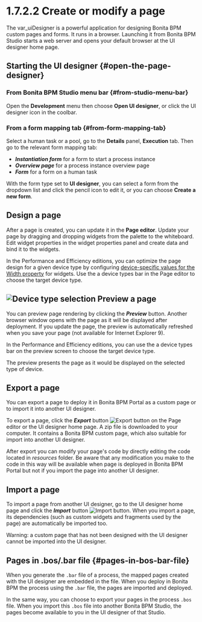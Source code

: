 
1.7.2.2 Create or modify a page
===============================

The var\_uiDesigner is a powerful application for designing Bonita BPM custom pages and forms.
It runs in a browser. Launching it from Bonita BPM Studio starts a web server and opens your default browser at the UI designer home page.

Starting the UI designer {#open-the-page-designer}
------------------------

### From Bonita BPM Studio menu bar {#from-studio-menu-bar}

Open the **Development** menu then choose **Open UI designer**, or click the UI designer icon in the coolbar.

### From a form mapping tab {#from-form-mapping-tab}

Select a human task or a pool, go to the **Details** panel, **Execution** tab. Then go to the relevant form mapping tab:

-   ***Instantiation form*** for a form to start a process instance
-   ***Overview page*** for a process instance overview page
-   ***Form*** for a form on a human task

With the form type set to **UI designer**, you can select a form from the dropdown list and click the pencil icon to edit it, or you can choose **Create a new
form**.

Design a page
-------------

After a page is created, you can update it in the **Page editor**. Update your page by dragging and dropping widgets from the palette to the whiteboard. Edit widget properties in
the widget properties panel and create data and bind it to the widgets.

In the Performance and Efficiency editions, you can optimize the page design for a given device type by configuring [device-specific values for the Width property](/widget-properties#widget-width) for widgets.
Use the a device types bar in the Page editor to choose the target device type.

![Device type selection](images/images-6_0/pb-resolution.png)
Preview a page
--------------

You can preview page rendering by clicking the ***Preview*** button. Another browser window opens with the
page as it will be displayed after deployment. If you update the page, the preview is automatically refreshed when you save your page (not available for Internet Explorer 9).

In the Performance and Efficiency editions, you can use the a device types bar on the preview screen to choose the target device type.

The preview presents the page as it would be displayed on the selected type of device.

Export a page
-------------

You can export a page to deploy it in Bonita BPM Portal as a custom page or to import it into another UI designer.

To export a page, click the ***Export*** button ![Export button](images/images-6_0/pb-export.png) on the Page editor or the UI designer home page. A zip file is downloaded
to your computer. It contains a Bonita BPM custom page, which also suitable for import into another UI designer.

After export you can modify your page's code by directly editing the code located in *resources* folder. Be aware that any modification you make to the code in this way will
be available when page is deployed in Bonita BPM Portal but not if you import the page into another UI designer.

Import a page
-------------

To import a page from another UI designer, go to the UI designer home page and click the ***Import*** button ![Import button](images/images-6_0/pb-import.png). When you
import a page, its dependencies (such as custom widgets and fragments used by the page) are automatically be imported too.

Warning: a custom page that has not been designed with the UI designer cannot be imported into the UI designer.

Pages in .bos/.bar file {#pages-in-bos-bar-file}
-----------------------

When you generate the `.bar` file of a process, the mapped pages created with the UI designer are embedded in the file.
When you deploy in Bonita BPM the process using the `.bar` file, the pages are imported and deployed.

In the same way, you can choose to export your pages in the process `.bos` file. When you import this `.bos` file into another Bonita BPM Studio, the pages become available to you in the UI
designer of that Studio.

